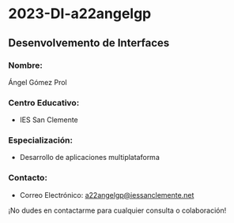 # 2023-DI-a22angelgp
## Desenvolvemento de Interfaces

### Nombre:
Ángel Gómez Prol

### Centro Educativo:
- IES San Clemente

### Especialización:
- Desarrollo de aplicaciones multiplataforma

### Contacto:
- Correo Electrónico: a22angelgp@iessanclemente.net

¡No dudes en contactarme para cualquier consulta o colaboración!
